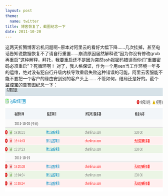 ```yaml
---
layout: post
theme:
  name: twitter
title: 博客恢复了，截图纪念一下
date: 2011-10-20
---
```


这两天折腾博客宕机问题啊~原本对阿里云的看好大幅下降……几次挂掉，甚至电话告知说数据恢复不了请自行重置……崩溃原因居然解释说“因为你没有修改grub再重启”这种解释，拜托，我要重启还不是因为突然ssh报密码错误而你们“重置密码必须重启”？死循环啊！
对了，我人格保证，作为一个用xen当工作环境一年多的运维，绝对没有犯自行升级内核导致重启失败这种错误的可能。阿里云客服能不能不要把一个客户的缘由安到别的客户头上……
不管如何，结局还是好的。截个监控宝的告警图纪念一下：
<img src="/images/uploads/20111020192305.png" alt="" title="aliyunOS" width="856" height="332" class="alignnone size-full wp-image-2647" />
